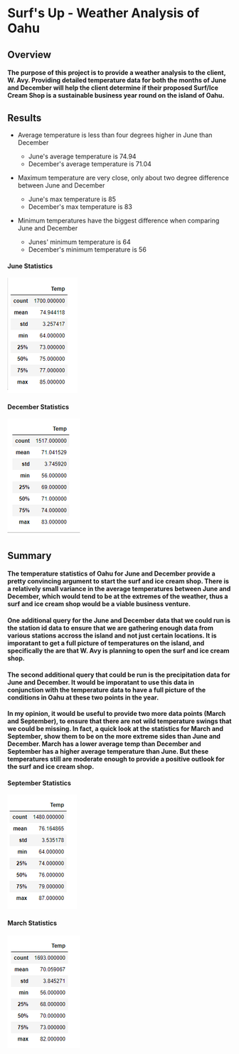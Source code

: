 # Surf's Up - Weather Analysis of Oahu

## Overview 
#### The purpose of this project is to provide a weather analysis to the client, W. Avy.  Providing detailed temperature data for both the months of June and December will help the client determine if their proposed Surf/Ice Cream Shop is a sustainable business year round on the island of Oahu.
 

## Results

* Average temperature is less than four degrees higher in June than December
	* June's average temperature is 74.94
	* December's average temperature is 71.04

* Maximum temperature are very close, only about two degree difference between June and December
	* June's max temperature is 85
	* December's max temperature is 83

* Minimum temperatures have the biggest difference when comparing June and December
	* Junes' minimum temperature is 64
	* December's minimum temperature is 56 

#### June Statistics

![June](/Resources/June_stats.png)


#### December Statistics

![Dec](/Resources/December_stats.png)


## Summary
#### The temperature statistics of Oahu for June and December provide a pretty convincing argument to start the surf and ice cream shop.  There is a relatively small variance in the average temperatures between June and December, which would tend to be at the extremes of the weather, thus a surf and ice cream shop would be a viable business venture. 

#### One additional query for the June and December data that we could run is the station id data to ensure that we are gathering enough data from various stations accross the island and not just certain locations.  It is imporatant to get a full picture of temperatures on the island, and specifically the are that W. Avy is planning to open the surf and ice cream shop.

#### The second additional query that could be run is the precipitation data for June and December. It would be imporatant to use this data in conjunction with the temperature data to have a full picture of the conditions in Oahu at these two points in the year.

#### In my opinion, it would be useful to provide two more data points (March and September), to ensure that there are not wild temperature swings that we could be missing.  In fact, a quick look at the statistics for March and September, show them to be on the more extreme sides than June and December.  March has a lower average temp than December and September has a higher average temperature than June.  But these temperatures still are moderate enough to provide a positive outlook for the surf and ice cream shop.

#### September Statistics

![Sep](/Resources/September_stats.png)

#### March Statistics

![March](/Resources/March_stats.png)

